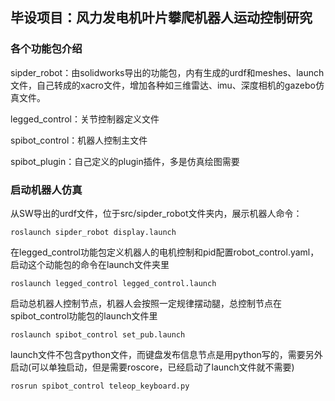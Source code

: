 ## 毕设项目：风力发电机叶片攀爬机器人运动控制研究

### 各个功能包介绍

sipder_robot：由solidworks导出的功能包，内有生成的urdf和meshes、launch文件，自己转成的xacro文件，增加各种如三维雷达、imu、深度相机的gazebo仿真文件。

legged_control：关节控制器定义文件

spibot_control：机器人控制主文件

spibot_plugin：自己定义的plugin插件，多是仿真绘图需要

### 启动机器人仿真

从SW导出的urdf文件，位于src/sipder_robot文件夹内，展示机器人命令：

    roslaunch sipder_robot display.launch 

在legged_control功能包定义机器人的电机控制和pid配置robot_control.yaml，启动这个动能包的命令在launch文件夹里

    roslaunch legged_control legged_control.launch

启动总机器人控制节点，机器人会按照一定规律摆动腿，总控制节点在spibot_control功能包的launch文件里

    roslaunch spibot_control set_pub.launch 

launch文件不包含python文件，而键盘发布信息节点是用python写的，需要另外启动(可以单独启动，但是需要roscore，已经启动了launch文件就不需要)

    rosrun spibot_control teleop_keyboard.py

